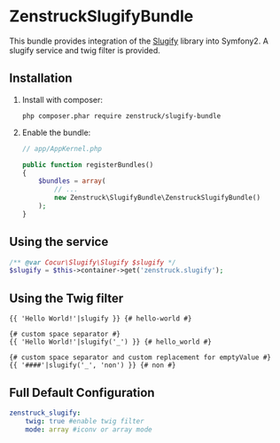 # ZenstruckSlugifyBundle

This bundle provides integration of the [Slugify](https://github.com/cocur/slugify) library into Symfony2.
A slugify service and twig filter is provided.

## Installation

1. Install with composer:

    ```
    php composer.phar require zenstruck/slugify-bundle
    ```

2. Enable the bundle:

    ```php
    // app/AppKernel.php

    public function registerBundles()
    {
        $bundles = array(
            // ...
            new Zenstruck\SlugifyBundle\ZenstruckSlugifyBundle()
        );
    }
    ```

## Using the service

```php
/** @var Cocur\Slugify\Slugify $slugify */
$slugify = $this->container->get('zenstruck.slugify');
```

## Using the Twig filter

```html+jinja
{{ 'Hello World!'|slugify }} {# hello-world #}

{# custom space separator #}
{{ 'Hello World!'|slugify('_') }} {# hello_world #}

{# custom space separator and custom replacement for emptyValue #}
{{ '####'|slugify('_', 'non') }} {# non #}
```

## Full Default Configuration

```yaml
zenstruck_slugify:
    twig: true #enable twig filter
    mode: array #iconv or array mode
```
